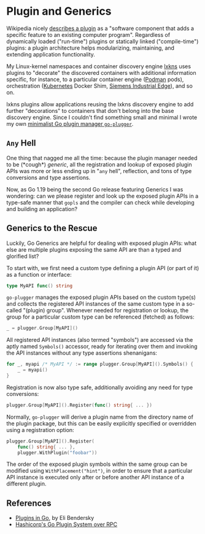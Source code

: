 # Plugin and Generics

Wikipedia nicely [describes a
plugin](https://en.wikipedia.org/wiki/Plug-in_(computing)) as a "software
component that adds a specific feature to an existing computer program".
Regardless of dynamically loaded ("run-time") plugins or statically linked
("compile-time") plugins: a plugin architecture helps modularizing, maintaining,
and extending application functionality.

My Linux-kernel namespaces and container discovery engine
[lxkns](https://github.com/thediveo/lxkns) uses plugins to "decorate" the
discovered containers with additional information specific, for instance, to a
particular container engine ([Podman](https://podman.io) pods), orchestration
([Kubernetes](https://kubernetes.io/) Docker Shim, [Siemens Industrial
Edge](https://github.com/industrial-edge)), and so on.

lxkns plugins allow applications reusing the lxkns discovery engine to add
further "decorations" to containers that don't belong into the base discovery
engine. Since I couldn't find something small and minimal I wrote my own
[minimalist Go plugin manager
`go-plugger`](https://github.com/thediveo/go-plugger).

## `Any` Hell

One thing that nagged me all the time: because the plugin manager needed to be
(\*cough\*) _generic_, all the registration and lookup of exposed plugin APIs
was more or less ending up in "`any` hell", reflection, and tons of type
conversions and type assertions.

Now, as Go 1.19 being the second Go release featuring Generics I was wondering:
can we please register and look up the exposed plugin APIs in a type-safe manner
that `gopls` and the compiler can check while developing and building an
application?

## Generics to the Rescue

Luckily, Go Generics are helpful for dealing with exposed plugin APIs: what else
are multiple plugins exposing the same API are than a typed and glorified list?

To start with, we first need a custom type defining a plugin API (or part of it)
as a function or interface:

```go
type MyAPI func() string
```

`go-plugger` manages the exposed plugin APIs based on the custom type(s) and
collects the registered API instances of the same custom type in a so-called
"(plugin) group". Whenever needed for registration or lookup, the group for a
particular custom type can be referenced (fetched) as follows:

```go
_ = plugger.Group[MyAPI]()
```

All registered API instances (also termed "symbols") are accessed via the aptly
named `Symbols()` accessor, ready for iterating over them and invoking the API
instances without any type assertions shenanigans:

```go
for _, myapi /* MyAPI */ := range plugger.Group[MyAPI]().Symbols() {
    _ = myapi()
}
```

Registration is now also type safe, additionally avoiding any need for type
conversions:

```go
plugger.Group[MyAPI]().Register(func() string{ ... })
```

Normally, `go-plugger` will derive a plugin name from the directory name of the
plugin package, but this can be easily explicitly specified or overridden using
a registration option:

```go
plugger.Group[MyAPI]().Register(
    func() string{ ... }, 
    plugger.WithPlugin("foobar"))
```

The order of the exposed plugin symbols within the same group can be modified
using `WithPlacement("hint")`, in order to ensure that a particular API instance
is executed only after or before another API instance of a different plugin.

## References

- [Plugins in Go](https://eli.thegreenplace.net/2021/plugins-in-go/), by Eli Bendersky
- [Hashicorp's Go Plugin System over RPC](https://github.com/hashicorp/go-plugin)
